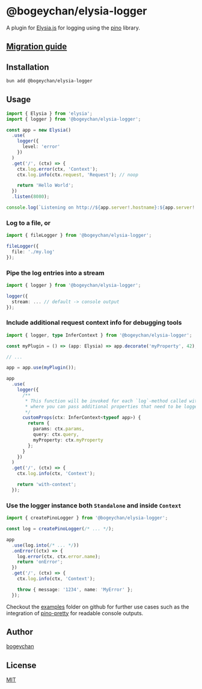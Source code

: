 # @bogeychan/elysia-logger

A plugin for [Elysia.js](https://elysiajs.com) for logging using the [pino](https://getpino.io) library.

## [Migration guide](./MIGRATION.md)

## Installation

```bash
bun add @bogeychan/elysia-logger
```

## Usage

```ts
import { Elysia } from 'elysia';
import { logger } from '@bogeychan/elysia-logger';

const app = new Elysia()
  .use(
    logger({
      level: 'error'
    })
  )
  .get('/', (ctx) => {
    ctx.log.error(ctx, 'Context');
    ctx.log.info(ctx.request, 'Request'); // noop

    return 'Hello World';
  })
  .listen(8080);

console.log(`Listening on http://${app.server!.hostname}:${app.server!.port}`);
```

### Log to a file, or

```ts
import { fileLogger } from '@bogeychan/elysia-logger';

fileLogger({
  file: './my.log'
});
```

### Pipe the log entries into a stream

```ts
import { logger } from '@bogeychan/elysia-logger';

logger({
  stream: ... // default -> console output
});
```

### Include additional request context info for debugging tools

```ts
import { logger, type InferContext } from '@bogeychan/elysia-logger';

const myPlugin = () => (app: Elysia) => app.decorate('myProperty', 42);

// ...

app = app.use(myPlugin());

app
  .use(
    logger({
      /**
       * This function will be invoked for each `log`-method called with `context`
       * where you can pass additional properties that need to be logged
       */
      customProps(ctx: InferContext<typeof app>) {
        return {
          params: ctx.params,
          query: ctx.query,
          myProperty: ctx.myProperty
        };
      }
    })
  )
  .get('/', (ctx) => {
    ctx.log.info(ctx, 'Context');

    return 'with-context';
  });
```

### Use the logger instance both `Standalone` and inside `Context`

```ts
import { createPinoLogger } from '@bogeychan/elysia-logger';

const log = createPinoLogger(/* ... */);

app
  .use(log.into(/* ... */))
  .onError((ctx) => {
    log.error(ctx, ctx.error.name);
    return 'onError';
  })
  .get('/', (ctx) => {
    ctx.log.info(ctx, 'Context');

    throw { message: '1234', name: 'MyError' };
  });
```

Checkout the [examples](./examples) folder on github for further use cases such as the integration of [pino-pretty](https://github.com/pinojs/pino-pretty) for readable console outputs.

## Author

[bogeychan](https://github.com/bogeychan)

## License

[MIT](LICENSE)

